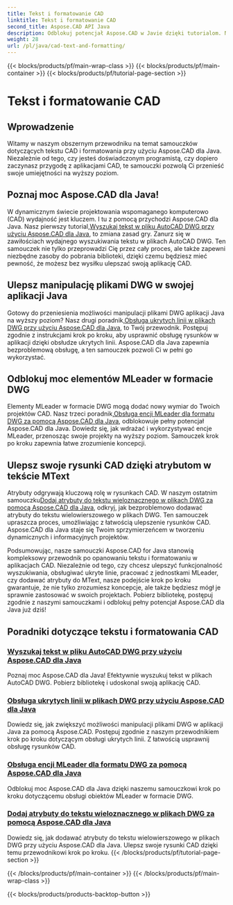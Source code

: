 ```yaml
---
title: Tekst i formatowanie CAD
linktitle: Tekst i formatowanie CAD
second_title: Aspose.CAD API Java
description: Odblokuj potencjał Aspose.CAD w Javie dzięki tutorialom. Naucz się wyszukiwania tekstu, ukrytych linii, elementów MLeader i atrybutów MText, aby ulepszyć swoją aplikację CAD.
weight: 28
url: /pl/java/cad-text-and-formatting/
---
```


{{< blocks/products/pf/main-wrap-class >}}
{{< blocks/products/pf/main-container >}}
{{< blocks/products/pf/tutorial-page-section >}}

# Tekst i formatowanie CAD

## Wprowadzenie
Witamy w naszym obszernym przewodniku na temat samouczków dotyczących tekstu CAD i formatowania przy użyciu Aspose.CAD dla Java. Niezależnie od tego, czy jesteś doświadczonym programistą, czy dopiero zaczynasz przygodę z aplikacjami CAD, te samouczki pozwolą Ci przenieść swoje umiejętności na wyższy poziom.

## Poznaj moc Aspose.CAD dla Java!

 W dynamicznym świecie projektowania wspomaganego komputerowo (CAD) wydajność jest kluczem. I tu z pomocą przychodzi Aspose.CAD dla Java. Nasz pierwszy tutorial,[Wyszukaj tekst w pliku AutoCAD DWG przy użyciu Aspose.CAD dla Java](./search-text-in-dwg/), to zmiana zasad gry. Zanurz się w zawiłościach wydajnego wyszukiwania tekstu w plikach AutoCAD DWG. Ten samouczek nie tylko przeprowadzi Cię przez cały proces, ale także zapewni niezbędne zasoby do pobrania biblioteki, dzięki czemu będziesz mieć pewność, że możesz bez wysiłku ulepszać swoją aplikację CAD.

## Ulepsz manipulację plikami DWG w swojej aplikacji Java

 Gotowy do przeniesienia możliwości manipulacji plikami DWG aplikacji Java na wyższy poziom? Nasz drugi poradnik,[Obsługa ukrytych linii w plikach DWG przy użyciu Aspose.CAD dla Java](./support-hidden-lines-in-dwg/), to Twój przewodnik. Postępuj zgodnie z instrukcjami krok po kroku, aby usprawnić obsługę rysunków w aplikacji dzięki obsłudze ukrytych linii. Aspose.CAD dla Java zapewnia bezproblemową obsługę, a ten samouczek pozwoli Ci w pełni go wykorzystać.

## Odblokuj moc elementów MLeader w formacie DWG

 Elementy MLeader w formacie DWG mogą dodać nowy wymiar do Twoich projektów CAD. Nasz trzeci poradnik,[Obsługa encji MLeader dla formatu DWG za pomocą Aspose.CAD dla Java](./support-mleader-entity/), odblokowuje pełny potencjał Aspose.CAD dla Java. Dowiedz się, jak wdrażać i wykorzystywać encje MLeader, przenosząc swoje projekty na wyższy poziom. Samouczek krok po kroku zapewnia łatwe zrozumienie koncepcji.

## Ulepsz swoje rysunki CAD dzięki atrybutom w tekście MText

Atrybuty odgrywają kluczową rolę w rysunkach CAD. W naszym ostatnim samouczku[Dodaj atrybuty do tekstu wieloznacznego w plikach DWG za pomocą Aspose.CAD dla Java](./add-attributes-to-mtext/), odkryj, jak bezproblemowo dodawać atrybuty do tekstu wielowierszowego w plikach DWG. Ten samouczek upraszcza proces, umożliwiając z łatwością ulepszenie rysunków CAD. Aspose.CAD dla Java staje się Twoim sprzymierzeńcem w tworzeniu dynamicznych i informacyjnych projektów.

Podsumowując, nasze samouczki Aspose.CAD for Java stanowią kompleksowy przewodnik po opanowaniu tekstu i formatowaniu w aplikacjach CAD. Niezależnie od tego, czy chcesz ulepszyć funkcjonalność wyszukiwania, obsługiwać ukryte linie, pracować z jednostkami MLeader, czy dodawać atrybuty do MText, nasze podejście krok po kroku gwarantuje, że nie tylko zrozumiesz koncepcje, ale także będziesz mógł je sprawnie zastosować w swoich projektach. Pobierz bibliotekę, postępuj zgodnie z naszymi samouczkami i odblokuj pełny potencjał Aspose.CAD dla Java już dziś!

## Poradniki dotyczące tekstu i formatowania CAD
### [Wyszukaj tekst w pliku AutoCAD DWG przy użyciu Aspose.CAD dla Java](./search-text-in-dwg/)
Poznaj moc Aspose.CAD dla Java! Efektywnie wyszukuj tekst w plikach AutoCAD DWG. Pobierz bibliotekę i udoskonal swoją aplikację CAD.
### [Obsługa ukrytych linii w plikach DWG przy użyciu Aspose.CAD dla Java](./support-hidden-lines-in-dwg/)
Dowiedz się, jak zwiększyć możliwości manipulacji plikami DWG w aplikacji Java za pomocą Aspose.CAD. Postępuj zgodnie z naszym przewodnikiem krok po kroku dotyczącym obsługi ukrytych linii. Z łatwością usprawnij obsługę rysunków CAD.
### [Obsługa encji MLeader dla formatu DWG za pomocą Aspose.CAD dla Java](./support-mleader-entity/)
Odblokuj moc Aspose.CAD dla Java dzięki naszemu samouczkowi krok po kroku dotyczącemu obsługi obiektów MLeader w formacie DWG.
### [Dodaj atrybuty do tekstu wieloznacznego w plikach DWG za pomocą Aspose.CAD dla Java](./add-attributes-to-mtext/)
Dowiedz się, jak dodawać atrybuty do tekstu wielowierszowego w plikach DWG przy użyciu Aspose.CAD dla Java. Ulepsz swoje rysunki CAD dzięki temu przewodnikowi krok po kroku.
{{< /blocks/products/pf/tutorial-page-section >}}

{{< /blocks/products/pf/main-container >}}
{{< /blocks/products/pf/main-wrap-class >}}

{{< blocks/products/products-backtop-button >}}
